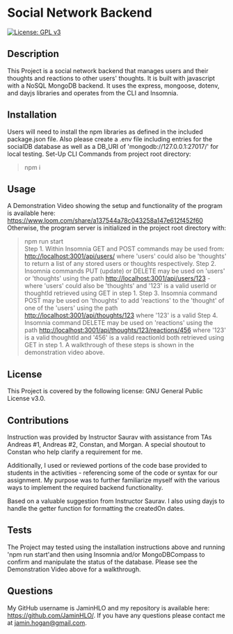 # Social Network Backend

[![License: GPL v3](https://img.shields.io/badge/License-GPLv3-blue.svg)](https://www.gnu.org/licenses/gpl-3.0)

## Description
    
This Project is a social network backend that manages users and their thoughts and reactions to other users' thoughts. It is built with javascript with a NoSQL MongoDB backend. It uses the express, mongoose, dotenv, and dayjs libraries and operates from the CLI and Insomnia. 
    
## Installation

Users will need to install the npm libraries as defined in the included package.json file. Also please create a .env file including entries for the socialDB database as well as a DB_URI of 'mongodb://127.0.0.1:27017/' for local testing.
Set-Up CLI Commands from project root directory:
>npm i <br>

## Usage

A Demonstration Video showing the setup and functionality of the program is available here: <https://www.loom.com/share/a137544a78c043258a147e612f452f60> <br>
Otherwise, the program server is initialized in the project root directory with:
>npm run start<br>
Step 1. Within Insomnia GET and POST commands may be used from: <http://localhost:3001/api/users/> where 'users' could also be 'thoughts' to return a list of any stored users or thoughts respectively. 
Step 2. Insomnia commands PUT (update) or DELETE may be used on 'users' or 'thoughts' using the path <http://localhost:3001/api/users/123> - where 'users' could also be 'thoughts' and '123' is a valid userId or thoughtId retrieved using GET in step 1. 
Step 3. Insomnia command POST may be used on 'thoughts' to add 'reactions' to the 'thought' of one of the 'users' using the path <http://localhost:3001/api/thoughts/123> where '123' is a valid 
Step 4. Insomnia command DELETE may be used on 'reactions' using the path <http://localhost:3001/api/thoughts/123/reactions/456> where '123' is a valid thoughtId and '456' is a valid reactionId both retrieved using GET in step 1.
A walkthrough of these steps is shown in the demonstration video above.

## License

This Project is covered by the following license: GNU General Public License v3.0.

## Contributions

Instruction was provided by Instructor Saurav with assistance from TAs Andreas #1, Andreas #2, Constan, and Morgan. A special shoutout to Constan who help clarify a requirement for me.

Additionally, I used or reviewed portions of the code base provided to students in the activities - referencing some of the code or syntax for our assignment. My purpose was to further familiarize myself with the various ways to implement the required backend functionality.

Based on a valuable suggestion from Instructor Saurav. I also using dayjs to handle the getter function for formatting the createdOn dates. 

## Tests

The Project may tested using the installation instructions above and running 'npm run start'and then using Insomnia and/or MongoDBCompass to confirm and manipulate the status of the database. Please see the Demonstration Video above for a walkthrough.

## Questions

My GitHub username is JaminHLO and my repository is available here: <https://github.com/JaminHLO/>.
If you have any questions please contact me at <jamin.hogan@gmail.com>.
